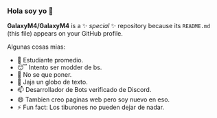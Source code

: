### Hola soy yo 👋

**GalaxyM4/GalaxyM4** is a ✨ _special_ ✨ repository because its `README.md` (this file) appears on your GitHub profile.

Algunas cosas mias:

- 🔭 Estudiante promedio.
- 😴 Intento ser modder de bs.
- 🤔 No se que poner.
- 💬 Jaja un globo de texto.
- 📫 Desarrollador de Bots verificado de Discord.
- 😄 Tambien creo paginas web pero soy nuevo en eso.
- ⚡ Fun fact: Los tiburones no pueden dejar de nadar.

